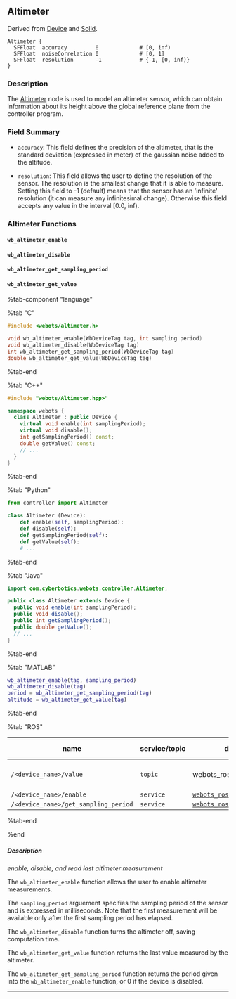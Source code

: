 ## Altimeter

Derived from [Device](device.md) and [Solid](solid.md).

```
Altimeter {
  SFFloat  accuracy         0             # [0, inf)
  SFFloat  noiseCorrelation 0             # [0, 1]
  SFFloat  resolution       -1            # {-1, [0, inf)}
}
```

### Description

The [Altimeter](#altimeter) node is used to model an altimeter sensor, which can obtain information about its height above the global reference plane from the controller program.


### Field Summary

-  `accuracy`: This field defines the precision of the altimeter, that is the standard deviation (expressed in meter) of the gaussian noise added to the altitude.

- `resolution`: This field allows the user to define the resolution of the sensor. The resolution is the smallest change that it is able to measure.
Setting this field to -1 (default) means that the sensor has an 'infinite' resolution (it can measure any infinitesimal change).
Otherwise this field accepts any value in the interval [0.0, inf).


### Altimeter Functions

#### `wb_altimeter_enable`
#### `wb_altimeter_disable`
#### `wb_altimeter_get_sampling_period`
#### `wb_altimeter_get_value`

%tab-component "language"

%tab "C"

```c
#include <webots/altimeter.h>

void wb_altimeter_enable(WbDeviceTag tag, int sampling period)
void wb_altimeter_disable(WbDeviceTag tag)
int wb_altimeter_get_sampling_period(WbDeviceTag tag)
double wb_altimeter_get_value(WbDeviceTag tag)
```
%tab-end

%tab "C++"

```cpp
#include "webots/Altimeter.hpp>"

namespace webots {
  class Altimeter : public Device {
    virtual void enable(int samplingPeriod);
    virtual void disable();
    int getSamplingPeriod() const;
    double getValue() const;
    // ...
  }
}
```

%tab-end

%tab "Python"

```python
from controller import Altimeter

class Altimeter (Device):
    def enable(self, samplingPeriod):
    def disable(self):
    def getSamplingPeriod(self):
    def getValue(self):
    # ...
```

%tab-end

%tab "Java"

```java
import com.cyberbotics.webots.controller.Altimeter;

public class Altimeter extends Device {
  public void enable(int samplingPeriod);
  public void disable();
  public int getSamplingPeriod();
  public double getValue();
  // ...
}
```

%tab-end

%tab "MATLAB"

```MATLAB
wb_altimeter_enable(tag, sampling_period)
wb_altimeter_disable(tag)
period = wb_altimeter_get_sampling_period(tag)
altitude = wb_altimeter_get_value(tag)
```

%tab-end

%tab "ROS"

| name | service/topic | data type | data type definition |
| --- | --- | --- | --- |
| `/<device_name>/value` | `topic` | webots_ros::Float64stamped | [`Header`](https://docs.ros.org/api/std_msgs/html/msg/Header.html) `header`<br/>`float64 data` |
| `/<device_name>/enable` | `service` | [`webots_ros::set_int`](ros-api.md#common-services) | | 
| `/<device_name>/get_sampling_period` | `service` | [`webots_ros::get_int`](ros-api.md#common-services) | |

%tab-end

%end

##### Description

*enable, disable, and read last altimeter measurement*

The `wb_altimeter_enable` function allows the user to enable altimeter measurements.

The `sampling_period` arguement specifies the sampling period of the sensor and is expressed in milliseconds.
Note that the first measurement will be available only after the first sampling period has elapsed.

The `wb_altimeter_disable` function turns the altimeter off, saving computation time.

The `wb_altimeter_get_value` function returns the last value measured by the altimeter.

The `wb_altimeter_get_sampling_period` function returns the period given into the `wb_altimeter_enable` function, or 0 if the device is disabled.

---
